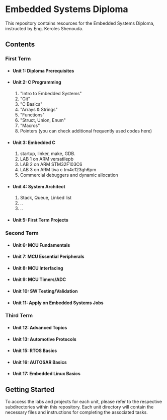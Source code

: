 # Embedded Systems Diploma

This repository contains resources for the Embedded Systems Diploma, instructed by Eng. Keroles Shenouda.

## Contents

### First Term

- #### Unit 1: Diploma Prerequisites
- #### Unit 2: C Programming
    1. "Intro to Embedded Systems"
    2. "Git"
    3. "C Basics"
    4. "Arrays & Strings"
    5. "Functions"
    6. "Struct, Union, Enum"
    7. "Macros"
    8. Pointers (you can check additional frequently used codes here)
- #### Unit 3: Embedded C
    1. startup, linker, make, GDB.
    2. LAB 1 on ARM versatilepb
    3. LAB 2 on ARM STM32F103C6
    4. LAB 3 on ARM tiva c tm4c123gh6pm
    5. Commercial debuggers and dynamic allocation
- #### Unit 4: System Architect
    1. Stack, Queue, Linked list
    2. ..
    3. ..
- #### Unit 5: First Term Projects

### Second Term

- #### Unit 6: MCU Fundamentals
- #### Unit 7: MCU Essential Peripherals
- #### Unit 8: MCU Interfacing
- #### Unit 9: MCU Timers/ADC
- #### Unit 10: SW Testing/Validation
- #### Unit 11: Apply on Embedded Systems Jobs

### Third Term

- #### Unit 12: Advanced Topics
- #### Unit 13: Automotive Protocols
- #### Unit 15: RTOS Basics
- #### Unit 16: AUTOSAR Basics
- #### Unit 17: Embedded Linux Basics

## Getting Started

To access the labs and projects for each unit, please refer to the respective subdirectories within this repository. Each unit directory will contain the necessary files and instructions for completing the associated tasks.
